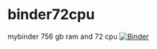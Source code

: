 # binder72cpu
mybinder 756 gb ram and 72 cpu
[![Binder](https://mybinder.org/badge_logo.svg)](https://mybinder.org/v2/gh/eduardum/binder72cpu.git/main)
